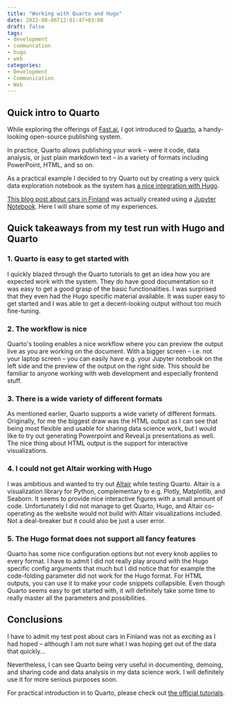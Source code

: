 ```yaml
---
title: "Working with Quarto and Hugo"
date: 2022-08-06T12:01:47+03:00
draft: false
tags:
- development
- communcation
- hugo
- web
categories:
- Development
- Communication
- Web
---
```


## Quick intro to Quarto

While exploring the offerings of [Fast.ai](https://www.fast.ai/), I got introduced to [Quarto](https://quarto.org/), a handy-looking open-source publishing system. 

In practice, Quarto allows publishing your work – were it code, data analysis, or just plain markdown text – in a variety of formats including PowerPoint, HTML, and so on.

As a practical example I decided to try Quarto out by creating a very quick data exploration notebook as the system has [a nice integration with Hugo](https://quarto.org/docs/output-formats/hugo.html). 

[This blog post about cars in Finland]() was actually created using a [Jupyter Notebook](https://matplotlib.org/stable/api/_as_gen/matplotlib.pyplot.suptitle.html). Here I will share some of my experiences.

## Quick takeaways from my test run with Hugo and Quarto

### 1. Quarto is easy to get started with

I quickly blazed through the Quarto tutorials to get an idea how you are expected work with the system. They do have good documentation so it was easy to get a good grasp of the basic functionalities. I was surprised that they even had the Hugo specific material available. It was super easy to get started and I was able to get a decent-looking output without too much fine-tuning.

### 2. The workflow is nice

Quarto's tooling enables a nice workflow where you can preview the output live as you are working on the document. With a bigger screen – i.e. not your laptop screen – you can easily have e.g. your Jupyter notebook on the left side and the preview of the output on the right side. This should be familiar to anyone working with web development and especially frontend stuff.

### 3. There is a wide variety of different formats

As mentioned earlier, Quarto supports a wide variety of different formats. Originally, for me the biggest draw was the HTML output as I can see that being most flexible and usable for sharing data science work, but I would like to try out generating Powerpoint and Reveal.js presentations as well. The nice thing about HTML output is the support for interactive visualizations.

### 4. I could not get Altair working with Hugo

I was ambitious and wanted to try out [Altair](https://altair-viz.github.io) while testing Quarto. Altair is a visualization library for Python, complementary to e.g. Plotly, Matplotlib, and Seaborn. It seems to provide nice interactive figures with a small amount of code. Unfortunately I did not manage to get Quarto, Hugo, and Altair co-operating as the website would not build with Altair visualizations included. Not a deal-breaker but it could also be just a user error.

### 5. The Hugo format does not support all fancy features

Quarto has some nice configuration options but not every knob applies to every format. I have to admit I did not really play around with the Hugo specific config arguments that much but I did notice that for example the code-folding parameter did not work for the Hugo format. For HTML outputs, you can use it to make your code snippets collapsible. Even though Quarto seems easy to get started with, it will definitely take some time to really master all the parameters and possibilities.

## Conclusions

I have to admit my test post about cars in Finland was not as exciting as I had hoped – although I am not sure what I was hoping get out of the data that quickly...

Nevertheless, I can see Quarto being very useful in documenting, demoing, and sharing code and data analysis in my data science work. I will definitely use it for more serious purposes soon.

For practical introduction in to Quarto, please check out [the official tutorials](https://quarto.org/docs/get-started/).

